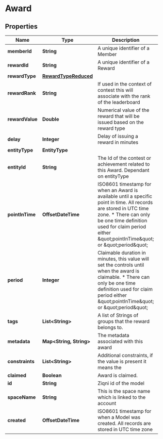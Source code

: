 

# Award


## Properties

Name | Type | Description | Notes
------------ | ------------- | ------------- | -------------
**memberId** | **String** | A unique identifier of a Member |  [optional]
**rewardId** | **String** | A unique identifier of a Reward |  [optional]
**rewardType** | [**RewardTypeReduced**](RewardTypeReduced.md) |  |  [optional]
**rewardRank** | **String** | If used in the context of contest this will associate with the rank of the leaderboard |  [optional]
**rewardValue** | **Double** | Numerical value of the reward that will be issued based on the reward type |  [optional]
**delay** | **Integer** | Delay of issuing a reward in minutes |  [optional]
**entityType** | **EntityType** |  |  [optional]
**entityId** | **String** | The Id of the contest or achievement related to this Award. Dependant on entityType |  [optional]
**pointInTime** | **OffsetDateTime** | ISO8601 timestamp for when an Award is available until a specific point in time. All records are stored in UTC time zone. * There can only be one time definition used for claim period either \&quot;pointInTime\&quot; or \&quot;period\&quot; |  [optional]
**period** | **Integer** | Claimable duration in minutes, this value will set the controls until when the award is claimable. * There can only be one time definition used for claim period either \&quot;pointInTime\&quot; or \&quot;period\&quot; |  [optional]
**tags** | **List&lt;String&gt;** | A list of Strings of groups that the reward belongs to. |  [optional]
**metadata** | **Map&lt;String, String&gt;** | The metadata associated with this award |  [optional]
**constraints** | **List&lt;String&gt;** | Additional constraints, if the value is present it means the |  [optional]
**claimed** | **Boolean** |  Award is claimed. |  [optional]
**id** | **String** | Ziqni id of the model | 
**spaceName** | **String** | This is the space name which is linked to the account |  [optional]
**created** | **OffsetDateTime** | ISO8601 timestamp for when a Model was created. All records are stored in UTC time zone |  [optional]



